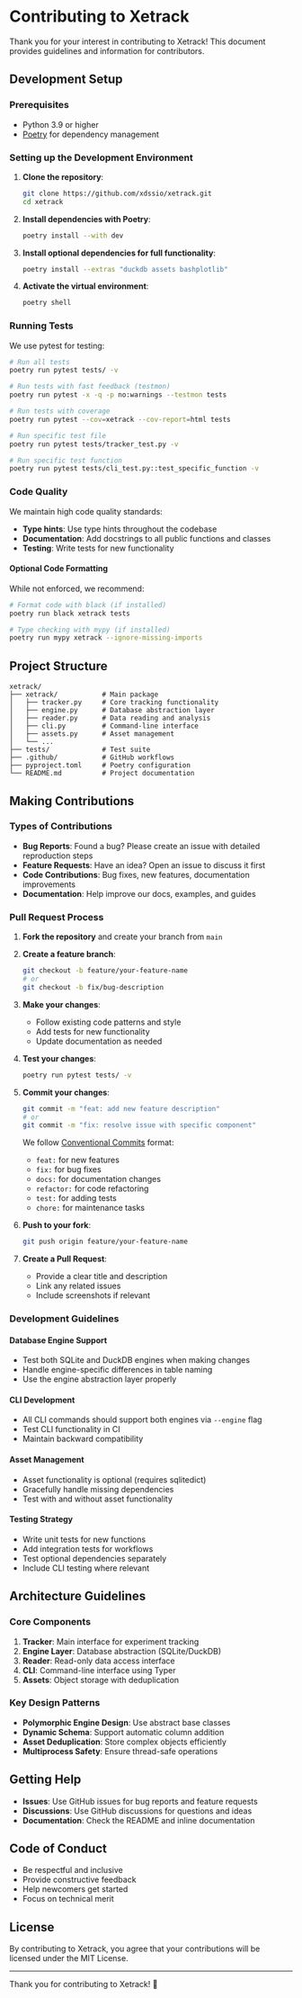 # Contributing to Xetrack

Thank you for your interest in contributing to Xetrack! This document provides guidelines and information for contributors.

## Development Setup

### Prerequisites
- Python 3.9 or higher
- [Poetry](https://python-poetry.org/docs/#installation) for dependency management

### Setting up the Development Environment

1. **Clone the repository**:
   ```bash
   git clone https://github.com/xdssio/xetrack.git
   cd xetrack
   ```

2. **Install dependencies with Poetry**:
   ```bash
   poetry install --with dev
   ```

3. **Install optional dependencies for full functionality**:
   ```bash
   poetry install --extras "duckdb assets bashplotlib"
   ```

4. **Activate the virtual environment**:
   ```bash
   poetry shell
   ```

### Running Tests

We use pytest for testing:

```bash
# Run all tests
poetry run pytest tests/ -v

# Run tests with fast feedback (testmon)
poetry run pytest -x -q -p no:warnings --testmon tests

# Run tests with coverage
poetry run pytest --cov=xetrack --cov-report=html tests

# Run specific test file
poetry run pytest tests/tracker_test.py -v

# Run specific test function
poetry run pytest tests/cli_test.py::test_specific_function -v
```

### Code Quality

We maintain high code quality standards:

- **Type hints**: Use type hints throughout the codebase
- **Documentation**: Add docstrings to all public functions and classes
- **Testing**: Write tests for new functionality

#### Optional Code Formatting
While not enforced, we recommend:
```bash
# Format code with black (if installed)
poetry run black xetrack tests

# Type checking with mypy (if installed)
poetry run mypy xetrack --ignore-missing-imports
```

## Project Structure

```
xetrack/
├── xetrack/           # Main package
│   ├── tracker.py     # Core tracking functionality
│   ├── engine.py      # Database abstraction layer
│   ├── reader.py      # Data reading and analysis
│   ├── cli.py         # Command-line interface
│   ├── assets.py      # Asset management
│   └── ...
├── tests/             # Test suite
├── .github/           # GitHub workflows
├── pyproject.toml     # Poetry configuration
└── README.md          # Project documentation
```

## Making Contributions

### Types of Contributions

- **Bug Reports**: Found a bug? Please create an issue with detailed reproduction steps
- **Feature Requests**: Have an idea? Open an issue to discuss it first
- **Code Contributions**: Bug fixes, new features, documentation improvements
- **Documentation**: Help improve our docs, examples, and guides

### Pull Request Process

1. **Fork the repository** and create your branch from `main`

2. **Create a feature branch**:
   ```bash
   git checkout -b feature/your-feature-name
   # or
   git checkout -b fix/bug-description
   ```

3. **Make your changes**:
   - Follow existing code patterns and style
   - Add tests for new functionality
   - Update documentation as needed

4. **Test your changes**:
   ```bash
   poetry run pytest tests/ -v
   ```

5. **Commit your changes**:
   ```bash
   git commit -m "feat: add new feature description"
   # or
   git commit -m "fix: resolve issue with specific component"
   ```
   
   We follow [Conventional Commits](https://www.conventionalcommits.org/) format:
   - `feat:` for new features
   - `fix:` for bug fixes
   - `docs:` for documentation changes
   - `refactor:` for code refactoring
   - `test:` for adding tests
   - `chore:` for maintenance tasks

6. **Push to your fork**:
   ```bash
   git push origin feature/your-feature-name
   ```

7. **Create a Pull Request**:
   - Provide a clear title and description
   - Link any related issues
   - Include screenshots if relevant

### Development Guidelines

#### Database Engine Support
- Test both SQLite and DuckDB engines when making changes
- Handle engine-specific differences in table naming
- Use the engine abstraction layer properly

#### CLI Development
- All CLI commands should support both engines via `--engine` flag
- Test CLI functionality in CI
- Maintain backward compatibility

#### Asset Management
- Asset functionality is optional (requires sqlitedict)
- Gracefully handle missing dependencies
- Test with and without asset functionality

#### Testing Strategy
- Write unit tests for new functions
- Add integration tests for workflows
- Test optional dependencies separately
- Include CLI testing where relevant

## Architecture Guidelines

### Core Components

1. **Tracker**: Main interface for experiment tracking
2. **Engine Layer**: Database abstraction (SQLite/DuckDB)
3. **Reader**: Read-only data access interface
4. **CLI**: Command-line interface using Typer
5. **Assets**: Object storage with deduplication

### Key Design Patterns

- **Polymorphic Engine Design**: Use abstract base classes
- **Dynamic Schema**: Support automatic column addition
- **Asset Deduplication**: Store complex objects efficiently
- **Multiprocess Safety**: Ensure thread-safe operations

## Getting Help

- **Issues**: Use GitHub issues for bug reports and feature requests
- **Discussions**: Use GitHub discussions for questions and ideas
- **Documentation**: Check the README and inline documentation

## Code of Conduct

- Be respectful and inclusive
- Provide constructive feedback
- Help newcomers get started
- Focus on technical merit

## License

By contributing to Xetrack, you agree that your contributions will be licensed under the MIT License.

---

Thank you for contributing to Xetrack! 🚀